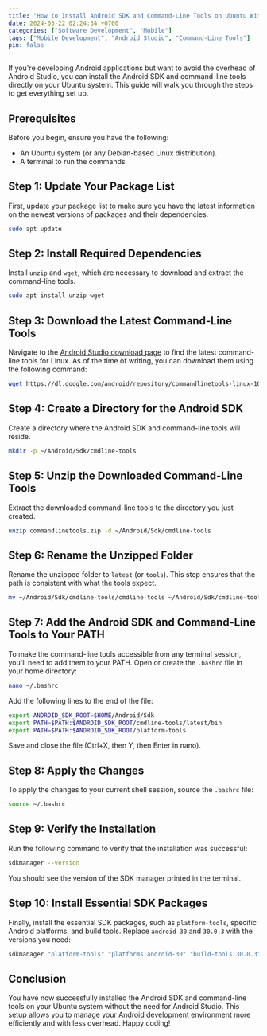 ```yaml
---
title: "How to Install Android SDK and Command-Line Tools on Ubuntu Without Android Studio"
date: 2024-05-22 02:24:34 +0700
categories: ["Software Development", "Mobile"]
tags: ["Mobile Development", "Android Studio", "Command-Line Tools"]
pin: false
---
```


If you're developing Android applications but want to avoid the overhead of Android Studio, you can install the Android SDK and command-line tools directly on your Ubuntu system. This guide will walk you through the steps to get everything set up.

## Prerequisites

Before you begin, ensure you have the following:

- An Ubuntu system (or any Debian-based Linux distribution).
- A terminal to run the commands.

## Step 1: Update Your Package List

First, update your package list to make sure you have the latest information on the newest versions of packages and their dependencies.

```bash
sudo apt update
```

## Step 2: Install Required Dependencies

Install `unzip` and `wget`, which are necessary to download and extract the command-line tools.

```bash
sudo apt install unzip wget
```

## Step 3: Download the Latest Command-Line Tools

Navigate to the [Android Studio download page](https://developer.android.com/studio#command-tools) to find the latest command-line tools for Linux. As of the time of writing, you can download them using the following command:

```bash
wget https://dl.google.com/android/repository/commandlinetools-linux-10406996_latest.zip -O commandlinetools.zip
```

## Step 4: Create a Directory for the Android SDK

Create a directory where the Android SDK and command-line tools will reside.

```bash
mkdir -p ~/Android/Sdk/cmdline-tools
```

## Step 5: Unzip the Downloaded Command-Line Tools

Extract the downloaded command-line tools to the directory you just created.

```bash
unzip commandlinetools.zip -d ~/Android/Sdk/cmdline-tools
```

## Step 6: Rename the Unzipped Folder

Rename the unzipped folder to `latest` (or `tools`). This step ensures that the path is consistent with what the tools expect.

```bash
mv ~/Android/Sdk/cmdline-tools/cmdline-tools ~/Android/Sdk/cmdline-tools/latest
```

## Step 7: Add the Android SDK and Command-Line Tools to Your PATH

To make the command-line tools accessible from any terminal session, you'll need to add them to your PATH. Open or create the `.bashrc` file in your home directory:

```bash
nano ~/.bashrc
```

Add the following lines to the end of the file:

```bash
export ANDROID_SDK_ROOT=$HOME/Android/Sdk
export PATH=$PATH:$ANDROID_SDK_ROOT/cmdline-tools/latest/bin
export PATH=$PATH:$ANDROID_SDK_ROOT/platform-tools
```

Save and close the file (Ctrl+X, then Y, then Enter in nano).

## Step 8: Apply the Changes

To apply the changes to your current shell session, source the `.bashrc` file:

```bash
source ~/.bashrc
```

## Step 9: Verify the Installation

Run the following command to verify that the installation was successful:

```bash
sdkmanager --version
```

You should see the version of the SDK manager printed in the terminal.

## Step 10: Install Essential SDK Packages

Finally, install the essential SDK packages, such as `platform-tools`, specific Android platforms, and build tools. Replace `android-30` and `30.0.3` with the versions you need:

```bash
sdkmanager "platform-tools" "platforms;android-30" "build-tools;30.0.3"
```

## Conclusion

You have now successfully installed the Android SDK and command-line tools on your Ubuntu system without the need for Android Studio. This setup allows you to manage your Android development environment more efficiently and with less overhead. Happy coding!
